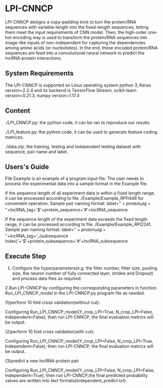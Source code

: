 # LPI-CNNCP


LPI-CNNCP designs a copy-padding trick to turn the protein/RNA sequences with variable-length into the fixed-length sequences, letting them meet the input requirements of CNN model. Then, the high-order one-hot encoding way is used to transform the protein/RNA sequences into image-like inputs of non-independent for capturing the dependencies among amino acids (or nucleotides). In the end, these encoded protein/RNA sequences are feed into a convolutional neural network to predict the lncRNA-protein interactions.


## System Requirements

The LPI-CNNCP is supported on Linux operating system python 3, Keras version=2.2.4 and its backend is TensorFlow Sklearn, scikit-learn version=0.21.3, numpy version=1.17.4

## Content
./LPI_CNNCP.py: the python code, it can be ran to reproduce our results.

./LPI_feature.py: the python code, it can be used to generate feature coding matrices.

./data.zip: the training, testing and independent testing dataset with sequence, pair name and label.


## Users's Guide
File Example is an example of a program input file. The user needs to process the experimental data into a sample format in the Example file.

If the sequence length of all experiment data is within a fixed length range, it can be processed according to file ./Example/Example_RPI1446 for convenient operation.
Sample pair naming format:
label+'$'+protein_tag+'$'+lncRNA_tag+'$'+protein_sequence+'#'+lncRNA_sequence.

If the sequence length of the experiment data exceeds the fixed length range, it can be processed according to file ./Example/Example_RPI2241.
Sample pair naming format:
label+'$'+protein_tag+'$'+lncRNA_tag+'_(subsequence index)'+'$'+protein_subsequence+'#'+lncRNA_subsequence


## Execute Step

1. Configure the hyperparameters(e.g. the filter number, filter size, pooling size, the neuron number of fully connected layer, strides and Dropout) and process data files as required.

2.Run LPI-CNNCP by configuring the corresponding parameters in function Run_LPI_CNNCP_model in the LPI-CNNCP.py program file as needed.

(1)perform 10 fold cross validation(without cut):

Configuring Run_LPI_CNNCP_model(Y_crop_LPI=True, N_crop_LPI=False, Independent=False), then run LPI-CNNCP, the final evaluation metrics will be output.

(2)perform 10 fold cross validation(with cut):

Configuring Run_LPI_CNNCP_model(Y_crop_LPI=False, N_crop_LPI=True, Independent=False), then run LPI-CNNCP, the final evaluation metrics will be output.

(3)predict a new lncRNA-protein pair

Configuring Run_LPI_CNNCP_model(Y_crop_LPI=False, N_crop_LPI=False, Independent=True), then run LPI-CNNCP,the final predicted probability values are written into text formats(independent_predict.txt).
